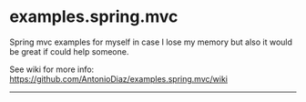 # examples.spring.mvc

Spring mvc examples for myself in case I lose my memory but also it would be great if could help someone.

See wiki for more info: https://github.com/AntonioDiaz/examples.spring.mvc/wiki

---


